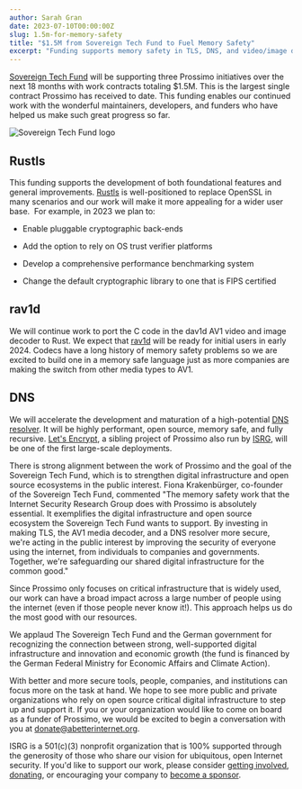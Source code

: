 ```yaml
---
author: Sarah Gran
date: 2023-07-10T00:00:00Z
slug: 1.5m-for-memory-safety
title: "$1.5M from Sovereign Tech Fund to Fuel Memory Safety"
excerpt: "Funding supports memory safety in TLS, DNS, and video/image decoding."
---
```


[Sovereign Tech Fund](https://sovereigntechfund.de/en/) will be supporting three Prossimo initiatives over the next 18 months with work contracts totaling $1.5M. This is the largest single contract Prossimo has received to date. This funding enables our continued work with the wonderful maintainers, developers, and funders who have helped us make such great progress so far.

<div class="card border-0 pic-quote-right">
    <img alt="Sovereign Tech Fund logo" class="mx-auto img-fluid" src="/images/blog/logo-sovereign-tech-fund.webp" />
</div>

## Rustls

This funding supports the development of both foundational features and general improvements. [Rustls](https://www.memorysafety.org/initiative/rustls/) is well-positioned to replace OpenSSL in many scenarios and our work will make it more appealing for a wider user base.  For example, in 2023 we plan to:

- Enable pluggable cryptographic back-ends

- Add the option to rely on OS trust verifier platforms

- Develop a comprehensive performance benchmarking system

- Change the default cryptographic library to one that is FIPS certified

## rav1d

We will continue work to port the C code in the dav1d AV1 video and image decoder to Rust. We expect that [rav1d](https://www.memorysafety.org/initiative/av1/) will be ready for initial users in early 2024. Codecs have a long history of memory safety problems so we are excited to build one in a memory safe language just as more companies are making the switch from other media types to AV1.

## DNS

We will accelerate the development and maturation of a high-potential [DNS resolver](https://www.memorysafety.org/initiative/dns/). It will be highly performant, open source, memory safe, and fully recursive. [Let's Encrypt](https://letsencrypt.org), a sibling project of Prossimo also run by [ISRG](https://abetterinternet.org), will be one of the first large-scale deployments.

There is strong alignment between the work of Prossimo and the goal of the Sovereign Tech Fund, which is to strengthen digital infrastructure and open source ecosystems in the public interest. Fiona Krakenbürger, co-founder of the Sovereign Tech Fund, commented "The memory safety work that the Internet Security Research Group does with Prossimo is absolutely essential. It exemplifies the digital infrastructure and open source ecosystem the Sovereign Tech Fund wants to support. By investing in making TLS, the AV1 media decoder, and a DNS resolver more secure, we're acting in the public interest by improving the security of everyone using the internet, from individuals to companies and governments. Together, we're safeguarding our shared digital infrastructure for the common good."

Since Prossimo only focuses on critical infrastructure that is widely used, our work can have a broad impact across a large number of people using the internet (even if those people never know it!). This approach helps us do the most good with our resources.

We applaud The Sovereign Tech Fund and the German government for recognizing the connection between strong, well-supported digital infrastructure and innovation and economic growth (the fund is financed by the German Federal Ministry for Economic Affairs and Climate Action).

With better and more secure tools, people, companies, and institutions can focus more on the task at hand. We hope to see more public and private organizations who rely on open source critical digital infrastructure to step up and support it. If you or your organization would like to come on board as a funder of Prossimo, we would be excited to begin a conversation with you at <donate@abetterinternet.org>.

ISRG is a 501(c)(3) nonprofit organization that is 100% supported through the generosity of those who share our vision for ubiquitous, open Internet security. If you'd like to support our work, please consider [getting involved](https://www.abetterinternet.org/getinvolved/), [donating](https://www.abetterinternet.org/donate/), or encouraging your company to [become a sponsor](https://www.abetterinternet.org/sponsor/).
